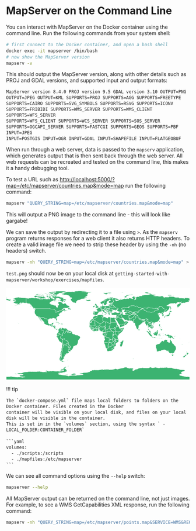 # MapServer on the Command Line

You can interact with MapServer on the Docker container using the command line. Run the following commands from your system shell:

```bash
# first connect to the Docker container, and open a bash shell
docker exec -it mapserver /bin/bash
# now show the MapServer version
mapserv -v
```

This should output the MapServer version, along with other details such as PROJ and GDAL versions, and supported input and output formats:

```
MapServer version 8.4.0 PROJ version 9.5 GDAL version 3.10 OUTPUT=PNG OUTPUT=JPEG OUTPUT=KML SUPPORTS=PROJ SUPPORTS=AGG SUPPORTS=FREETYPE 
SUPPORTS=CAIRO SUPPORTS=SVG_SYMBOLS SUPPORTS=RSVG SUPPORTS=ICONV SUPPORTS=FRIBIDI SUPPORTS=WMS_SERVER SUPPORTS=WMS_CLIENT SUPPORTS=WFS_SERVER 
SUPPORTS=WFS_CLIENT SUPPORTS=WCS_SERVER SUPPORTS=SOS_SERVER SUPPORTS=OGCAPI_SERVER SUPPORTS=FASTCGI SUPPORTS=GEOS SUPPORTS=PBF INPUT=JPEG 
INPUT=POSTGIS INPUT=OGR INPUT=GDAL INPUT=SHAPEFILE INPUT=FLATGEOBUF
```

When run through a web server, data is passed to the `mapserv` application, which generates output that is then sent back through the web server.
All web requests can be recreated and tested on the command line, this makes it a handy debugging tool. 

To test a URL such as <http://localhost:5000/?map=/etc/mapserver/countries.map&mode=map> run the following command:

```bash
mapserv "QUERY_STRING=map=/etc/mapserver/countries.map&mode=map"
```

This will output a PNG image to the command line - this will look like gargabe!

We can save the output by redirecting it to a file using `>`. 
As the `mapserv` program returns responses for a web client it also returns HTTP headers. To create a valid image file we need to strip these
header by using the `-nh` (no headers) switch.

```bash
mapserv -nh "QUERY_STRING=map=/etc/mapserver/countries.map&mode=map" > /etc/mapserver/test.png
```

`test.png` should now be on your local disk at `getting-started-with-mapserver/workshop/exercises/mapfiles`.

![Test output generated at the command line](../assets/images/command-line-test.png)

!!! tip

    The `docker-compose.yml` file maps local folders to folders on the Docker container. Files created in the Docker
    container will be visible on your local disk, and files on your local disk will be visible in the container.
    This is set in in the `volumes` section, using the syntax ` - LOCAL_FOLDER:CONTAINER_FOLDER`

    ```yaml
    volumes:
      - ./scripts:/scripts
      - ./mapfiles:/etc/mapserver
    ```

We can see all command options using the `--help` switch:

```bash
mapserver --help
```

All MapServer output can be returned on the command line, not just images. For example, to see a WMS GetCapabilities XML response, run the following command:

```bash
mapserv -nh "QUERY_STRING=map=/etc/mapserver/points.map&SERVICE=WMS&REQUEST=GetCapabilities"
```

